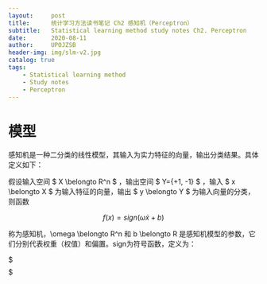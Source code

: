 ```yaml
---
layout:     post
title:      统计学习方法读书笔记 Ch2 感知机（Perceptron）
subtitle:   Statistical learning method study notes Ch2. Perceptron
date:       2020-08-11
author:     UPOJZSB
header-img: img/slm-v2.jpg
catalog: true
tags:
    - Statistical learning method
    - Study notes
    - Perceptron
---
```


# 模型

感知机是一种二分类的线性模型，其输入为实力特征的向量，输出分类结果。具体定义如下：

假设输入空间 $ X \belongto R^n $ ，输出空间 $ Y={+1, -1} $ ，输入 $ x \belongto X $ 为输入特征的向量，输出 $ y \belongto Y $ 为输入向量的分类，则函数

$$
f(x)=sign( \omega \dot x+b)
$$

称为感知机，\omega \belongto R^n 和 b \belongto R 是感知机模型的参数，它们分别代表权重（权值）和偏置。sign为符号函数，定义为：

$$$
$$$
